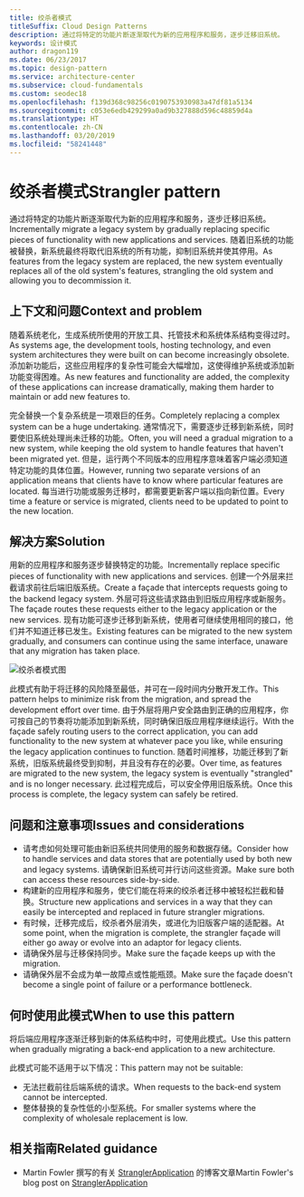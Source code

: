 ```yaml
---
title: 绞杀者模式
titleSuffix: Cloud Design Patterns
description: 通过将特定的功能片断逐渐取代为新的应用程序和服务，逐步迁移旧系统。
keywords: 设计模式
author: dragon119
ms.date: 06/23/2017
ms.topic: design-pattern
ms.service: architecture-center
ms.subservice: cloud-fundamentals
ms.custom: seodec18
ms.openlocfilehash: f139d368c98256c0190753930983a47df81a5134
ms.sourcegitcommit: c053e6edb429299a0ad9b327888d596c48859d4a
ms.translationtype: HT
ms.contentlocale: zh-CN
ms.lasthandoff: 03/20/2019
ms.locfileid: "58241448"
---
```

# <a name="strangler-pattern"></a><span data-ttu-id="ad475-104">绞杀者模式</span><span class="sxs-lookup"><span data-stu-id="ad475-104">Strangler pattern</span></span>

<span data-ttu-id="ad475-105">通过将特定的功能片断逐渐取代为新的应用程序和服务，逐步迁移旧系统。</span><span class="sxs-lookup"><span data-stu-id="ad475-105">Incrementally migrate a legacy system by gradually replacing specific pieces of functionality with new applications and services.</span></span> <span data-ttu-id="ad475-106">随着旧系统的功能被替换，新系统最终将取代旧系统的所有功能，抑制旧系统并使其停用。</span><span class="sxs-lookup"><span data-stu-id="ad475-106">As features from the legacy system are replaced, the new system eventually replaces all of the old system's features, strangling the old system and allowing you to decommission it.</span></span>

## <a name="context-and-problem"></a><span data-ttu-id="ad475-107">上下文和问题</span><span class="sxs-lookup"><span data-stu-id="ad475-107">Context and problem</span></span>

<span data-ttu-id="ad475-108">随着系统老化，生成系统所使用的开放工具、托管技术和系统体系结构变得过时。</span><span class="sxs-lookup"><span data-stu-id="ad475-108">As systems age, the development tools, hosting technology, and even system architectures they were built on can become increasingly obsolete.</span></span> <span data-ttu-id="ad475-109">添加新功能后，这些应用程序的复杂性可能会大幅增加，这使得维护系统或添加新功能变得困难。</span><span class="sxs-lookup"><span data-stu-id="ad475-109">As new features and functionality are added, the complexity of these applications can increase dramatically, making them harder to maintain or add new features to.</span></span>

<span data-ttu-id="ad475-110">完全替换一个复杂系统是一项艰巨的任务。</span><span class="sxs-lookup"><span data-stu-id="ad475-110">Completely replacing a complex system can be a huge undertaking.</span></span> <span data-ttu-id="ad475-111">通常情况下，需要逐步迁移到新系统，同时要使旧系统处理尚未迁移的功能。</span><span class="sxs-lookup"><span data-stu-id="ad475-111">Often, you will need a gradual migration to a new system, while keeping the old system to handle features that haven't been migrated yet.</span></span> <span data-ttu-id="ad475-112">但是，运行两个不同版本的应用程序意味着客户端必须知道特定功能的具体位置。</span><span class="sxs-lookup"><span data-stu-id="ad475-112">However, running two separate versions of an application means that clients have to know where particular features are located.</span></span> <span data-ttu-id="ad475-113">每当进行功能或服务迁移时，都需要更新客户端以指向新位置。</span><span class="sxs-lookup"><span data-stu-id="ad475-113">Every time a feature or service is migrated, clients need to be updated to point to the new location.</span></span>

## <a name="solution"></a><span data-ttu-id="ad475-114">解决方案</span><span class="sxs-lookup"><span data-stu-id="ad475-114">Solution</span></span>

<span data-ttu-id="ad475-115">用新的应用程序和服务逐步替换特定的功能。</span><span class="sxs-lookup"><span data-stu-id="ad475-115">Incrementally replace specific pieces of functionality with new applications and services.</span></span> <span data-ttu-id="ad475-116">创建一个外层来拦截请求前往后端旧版系统。</span><span class="sxs-lookup"><span data-stu-id="ad475-116">Create a façade that intercepts requests going to the backend legacy system.</span></span> <span data-ttu-id="ad475-117">外层可将这些请求路由到旧版应用程序或新服务。</span><span class="sxs-lookup"><span data-stu-id="ad475-117">The façade routes these requests either to the legacy application or the new services.</span></span> <span data-ttu-id="ad475-118">现有功能可逐步迁移到新系统，使用者可继续使用相同的接口，他们并不知道迁移已发生。</span><span class="sxs-lookup"><span data-stu-id="ad475-118">Existing features can be migrated to the new system gradually, and consumers can continue using the same interface, unaware that any migration has taken place.</span></span>

![绞杀者模式图](./_images/strangler.png)

<span data-ttu-id="ad475-120">此模式有助于将迁移的风险降至最低，并可在一段时间内分散开发工作。</span><span class="sxs-lookup"><span data-stu-id="ad475-120">This pattern helps to minimize risk from the migration, and spread the development effort over time.</span></span> <span data-ttu-id="ad475-121">由于外层将用户安全路由到正确的应用程序，你可按自己的节奏将功能添加到新系统，同时确保旧版应用程序继续运行。</span><span class="sxs-lookup"><span data-stu-id="ad475-121">With the façade safely routing users to the correct application, you can add functionality to the new system at whatever pace you like, while ensuring the legacy application continues to function.</span></span> <span data-ttu-id="ad475-122">随着时间推移，功能迁移到了新系统，旧版系统最终受到抑制，并且没有存在的必要。</span><span class="sxs-lookup"><span data-stu-id="ad475-122">Over time, as features are migrated to the new system, the legacy system is eventually "strangled" and is no longer necessary.</span></span> <span data-ttu-id="ad475-123">此过程完成后，可以安全停用旧版系统。</span><span class="sxs-lookup"><span data-stu-id="ad475-123">Once this process is complete, the legacy system can safely be retired.</span></span>

## <a name="issues-and-considerations"></a><span data-ttu-id="ad475-124">问题和注意事项</span><span class="sxs-lookup"><span data-stu-id="ad475-124">Issues and considerations</span></span>

- <span data-ttu-id="ad475-125">请考虑如何处理可能由新旧系统共同使用的服务和数据存储。</span><span class="sxs-lookup"><span data-stu-id="ad475-125">Consider how to handle services and data stores that are potentially used by both new and legacy systems.</span></span> <span data-ttu-id="ad475-126">请确保新旧系统可并行访问这些资源。</span><span class="sxs-lookup"><span data-stu-id="ad475-126">Make sure both can access these resources side-by-side.</span></span>
- <span data-ttu-id="ad475-127">构建新的应用程序和服务，使它们能在将来的绞杀者迁移中被轻松拦截和替换。</span><span class="sxs-lookup"><span data-stu-id="ad475-127">Structure new applications and services in a way that they can easily be intercepted and replaced in future strangler migrations.</span></span>
- <span data-ttu-id="ad475-128">有时候，迁移完成后，绞杀者外层消失，或进化为旧版客户端的适配器。</span><span class="sxs-lookup"><span data-stu-id="ad475-128">At some point, when the migration is complete, the strangler façade will either go away or evolve into an adaptor for legacy clients.</span></span>
- <span data-ttu-id="ad475-129">请确保外层与迁移保持同步。</span><span class="sxs-lookup"><span data-stu-id="ad475-129">Make sure the façade keeps up with the migration.</span></span>
- <span data-ttu-id="ad475-130">请确保外层不会成为单一故障点或性能瓶颈。</span><span class="sxs-lookup"><span data-stu-id="ad475-130">Make sure the façade doesn't become a single point of failure or a performance bottleneck.</span></span>

## <a name="when-to-use-this-pattern"></a><span data-ttu-id="ad475-131">何时使用此模式</span><span class="sxs-lookup"><span data-stu-id="ad475-131">When to use this pattern</span></span>

<span data-ttu-id="ad475-132">将后端应用程序逐渐迁移到新的体系结构中时，可使用此模式。</span><span class="sxs-lookup"><span data-stu-id="ad475-132">Use this pattern when gradually migrating a back-end application to a new architecture.</span></span>

<span data-ttu-id="ad475-133">此模式可能不适用于以下情况：</span><span class="sxs-lookup"><span data-stu-id="ad475-133">This pattern may not be suitable:</span></span>

- <span data-ttu-id="ad475-134">无法拦截前往后端系统的请求。</span><span class="sxs-lookup"><span data-stu-id="ad475-134">When requests to the back-end system cannot be intercepted.</span></span>
- <span data-ttu-id="ad475-135">整体替换的复杂性低的小型系统。</span><span class="sxs-lookup"><span data-stu-id="ad475-135">For smaller systems where the complexity of wholesale replacement is low.</span></span>

## <a name="related-guidance"></a><span data-ttu-id="ad475-136">相关指南</span><span class="sxs-lookup"><span data-stu-id="ad475-136">Related guidance</span></span>

- <span data-ttu-id="ad475-137">Martin Fowler 撰写的有关 [StranglerApplication](https://www.martinfowler.com/bliki/StranglerApplication.html) 的博客文章</span><span class="sxs-lookup"><span data-stu-id="ad475-137">Martin Fowler's blog post on [StranglerApplication](https://www.martinfowler.com/bliki/StranglerApplication.html)</span></span>
